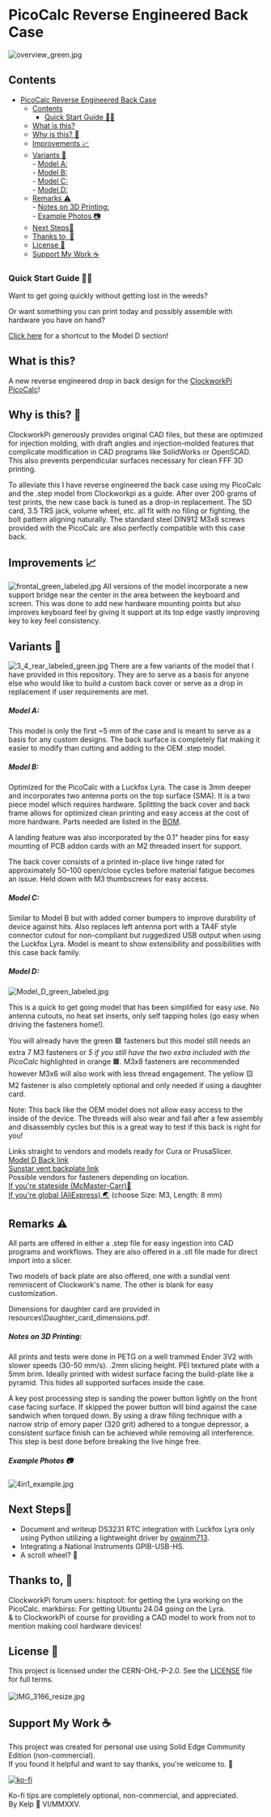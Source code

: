 # PicoCalc Reverse Engineered Back Case

![overview_green.jpg](/resources/images/overview_green.jpg)

## Contents
- [PicoCalc Reverse Engineered Back Case](#picocalc-reverse-engineered-back-case)
  - [Contents](#contents)
    - [Quick Start Guide 🏃‍➡️](#quick-start-guide-️)
  - [What is this?](#what-is-this)
  - [Why is this? 🐛](#why-is-this-)
  - [Improvements 📈](#improvements-)
  - [Variants 🎨](#variants-)<br>
        - [Model A:](#model-a)<br>
        - [Model B:](#model-b)<br>
        - [Model C:](#model-c)<br>
        - [Model D:](#model-d)<br>
  - [Remarks ⚠️](#remarks-️)<br>
        - [Notes on 3D Printing:](#notes-on-3d-printing)<br>
        - [Example Photos 📷](#example-photos-)<br>
  - [Next Steps👷](#next-steps)
  - [Thanks to, 🙌](#thanks-to-)
  - [License 📜](#license-)
  - [Support My Work ☕](#support-my-work-)

### Quick Start Guide 🏃‍➡️
Want to get going quickly without getting lost in the weeds? 

Or want something you can print today and possibly assemble with hardware you have on hand?

[Click here](#model-d) for a shortcut to the Model D section! 
<br>

## What is this?
A new reverse engineered drop in back design for the [ClockworkPi PicoCalc](https://github.com/clockworkpi/PicoCalc)! 

## Why is this? 🐛
 ClockworkPi generously provides original CAD files, but these are optimized for injection molding, with draft angles and injection-molded features that complicate modification in CAD programs like SolidWorks or OpenSCAD. This also prevents perpendicular surfaces necessary for clean FFF 3D printing. 

To alleviate this I have reverse engineered the back case using my PicoCalc and the .step model from Clockworkpi as a guide. After over 200 grams of test prints, the new case back is tuned as a drop-in replacement.  The SD card, 3.5 TRS jack, volume wheel, etc. all fit with no filing or fighting, the bolt pattern aligning naturally. The standard steel DIN912 M3x8 screws provided with the PicoCalc are also perfectly compatible with this case back. 

## Improvements 📈
![frontal_green_labeled.jpg](/resources/images/frontal_green_labeled.jpg)
All versions of the model incorporate a new support bridge near the center in the area between the keyboard and screen.  This was done to add new hardware mounting points but also improves keyboard feel by giving it support at its top edge vastly improving key to key feel consistency. 

## Variants 🎨
![3_4_rear_labeled_green.jpg](/resources/images/3_4_rear_labeled_green.jpg)
There are a few variants of the model that I have provided in this repository.  They are to serve as a basis for anyone else who would like to build a custom back cover or serve as a drop in replacement if user requirements are met.

##### Model A:
This model is only the first ~5 mm of the case and is meant to serve as a basis for any custom designs.  The back surface is completely flat making it easier to modify than cutting and adding to the OEM .step model. 


##### Model B:
Optimized for the PicoCalc with a Luckfox Lyra.  The case is 3mm deeper and incorporates two antenna ports on the top surface (SMA).  It is a two piece model which requires hardware.  Splitting the back cover and back frame allows for optimized clean printing and easy access at the cost of more hardware. Parts needed are listed in the [BOM](https://github.com/Kelpiscool/picocalc-modular-back/blob/main/resources/BOM_Picocalc_case_back_1b.csv).

A landing feature was also incorporated by the 0.1" header pins for easy mounting of PCB addon cards with an M2 threaded insert for support.

The back cover consists of a printed in-place live hinge rated for approximately 50–100 open/close cycles before material fatigue becomes an issue. Held down with M3 thumbscrews for easy access.

##### Model C:
Similar to Model B but with added corner bumpers to improve durability of device against hits.  Also replaces left antenna port with a TA4F style connector cutout for non-compliant but ruggedized USB output when using the Luckfox Lyra.  Model is meant to show extensibility and possibilities with this case back family.

##### Model D:
![Model_D_green_labeled.jpg](/resources/images/Model_D_green_labeled.jpg)

This is a quick to get going model that has been simplified for easy use. No antenna cutouts, no heat set inserts, only self tapping holes (go easy when driving the fasteners home!). 

You will already have the green 🟩 fasteners but this model still needs an extra 7 M3 fasteners or *5 if you still have the two extra included with the PicoCalc* highlighted in orange 🟧.  M3x8 fasteners are recommended however M3x6 will also work with less thread engagement. The yellow 🟨 M2 fastener is also completely optional and only needed if using a daughter card.

Note: This back like the OEM model does not allow easy access to the inside of the device. The threads will also wear and fail after a few assembly and disassembly cycles but this is a great way to test if this back is right for you! 

Links straight to vendors and models ready for Cura or PrusaSlicer.<br>
[Model D Back link](https://github.com/Kelpiscool/picocalc-modular-back/blob/main/models/stl/Custom_back_v.4_model_D.stl)<br>
[Sunstar vent backplate link](https://github.com/Kelpiscool/picocalc-modular-back/blob/main/models/stl/backplate_v.3_sunstar_vent.stl)<br>
Possible vendors for fasteners depending on location.<br>
[If you're stateside (McMaster-Carr)🗽](https://www.mcmaster.com/91292A112/)<br>
[If you're global (AliExpress) 🌏](https://www.aliexpress.us/item/3256803993220034.html) (choose Size: M3, Length: 8 mm)<br>

## Remarks ⚠️
All parts are offered in either a .step file for easy ingestion into CAD programs and workflows. They are also offered in a .stl file made for direct import into a slicer.

Two models of back plate are also offered, one with a sundial vent reminiscent of Clockwork's name. The other is blank for easy customization. 

Dimensions for daughter card are provided in resources\Daughter_card_dimensions.pdf.

##### Notes on 3D Printing:
All prints and tests were done in PETG on a well trammed Ender 3V2 with slower speeds (30-50 mm/s). .2mm slicing height. PEI textured plate with a 5mm brim.  Ideally printed with widest surface facing the build-plate like a pyramid. This hides all supported surfaces inside the case. 

A key post processing step is sanding the power button lightly on the front case facing surface.  If skipped the power button will bind against the case sandwich when torqued down.  By using a draw filing technique with a narrow strip of emory paper (320 grit) adhered to a tongue depressor, a consistent surface finish can be achieved while removing all interference.  This step is best done before breaking the live hinge free.


##### Example Photos 📷
![4in1_example.jpg](/resources/images/4in1_example.jpg)



##  Next Steps👷
- Document and writeup DS3231 RTC integration with Luckfox Lyra only using Python utilizing a lightweight driver by [owainm713](https://github.com/owainm713/DS3231RTC-Python-Module).  <br>
- Integrating a National Instruments GPIB-USB-HS. <br>
- A scroll wheel? 🛞

## Thanks to, 🙌
ClockworkPi forum users:
hisptoot: for getting the Lyra working on the PicoCalc.
markbirss: For getting Ubuntu 24.04 going on the Lyra.<br>
& to ClockworkPi of course for providing a CAD model to work from not to mention making cool hardware devices!<br>

## License 📜
This project is licensed under the CERN-OHL-P-2.0. See the [LICENSE](LICENSE) file for full terms.<br>
<br>
![IMG_3166_resize.jpg](/resources/images/IMG_3166_resize.jpg)

## Support My Work ☕

This project was created for personal use using Solid Edge Community Edition (non-commercial).  
If you found it helpful and want to say thanks, you're welcome to. 🌿

[![ko-fi](https://ko-fi.com/img/githubbutton_sm.svg)](https://ko-fi.com/nitrosomonas)

Ko-fi tips are completely optional, non-commercial, and appreciated.
<br>
By Kelp 🌿 VI/MMXXV.
